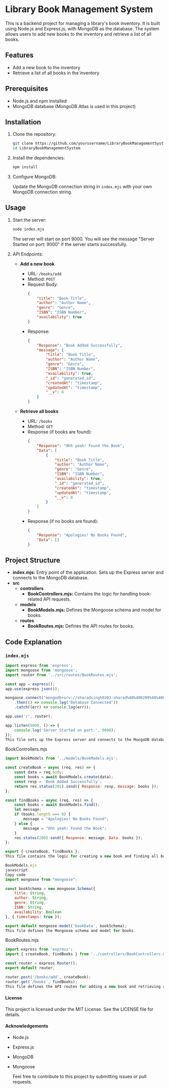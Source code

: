 # Library Book Management System

This is a backend project for managing a library's book inventory. It is built using Node.js and Express.js, with MongoDB as the database. The system allows users to add new books to the inventory and retrieve a list of all books.

## Features

- Add a new book to the inventory
- Retrieve a list of all books in the inventory

## Prerequisites

- Node.js and npm installed
- MongoDB database (MongoDB Atlas is used in this project)

## Installation

1. Clone the repository:

    ```bash
    git clone https://github.com/yourusername/LibraryBookManagementSystem.git
    cd LibraryBookManagementSystem
    ```

2. Install the dependencies:

    ```bash
    npm install
    ```

3. Configure MongoDB:

    Update the MongoDB connection string in `index.mjs` with your own MongoDB connection string.

## Usage

1. Start the server:

    ```bash
    node index.mjs
    ```

    The server will start on port 9000. You will see the message "Server Started on port: 9000" if the server starts successfully.

2. API Endpoints:

    - **Add a new book**

        - URL: `/books/add`
        - Method: `POST`
        - Request Body:
            ```json
            {
                "title": "Book Title",
                "author": "Author Name",
                "genre": "Genre",
                "ISBN": "ISBN Number",
                "availability": true
            }
            ```
        - Response:
            ```json
            {
                "Response": "Book Added Successfully",
                "message": {
                    "title": "Book Title",
                    "author": "Author Name",
                    "genre": "Genre",
                    "ISBN": "ISBN Number",
                    "availability": true,
                    "_id": "generated_id",
                    "createdAt": "timestamp",
                    "updatedAt": "timestamp",
                    "__v": 0
                }
            }
            ```

    - **Retrieve all books**

        - URL: `/books`
        - Method: `GET`
        - Response (if books are found):
            ```json
            {
                "Response": "Ohh yeah! Found the Book",
                "Data": [
                    {
                        "title": "Book Title",
                        "author": "Author Name",
                        "genre": "Genre",
                        "ISBN": "ISBN Number",
                        "availability": true,
                        "_id": "generated_id",
                        "createdAt": "timestamp",
                        "updatedAt": "timestamp",
                        "__v": 0
                    }
                ]
            }
            ```
        - Response (if no books are found):
            ```json
            {
                "Response": "Apologies! No Books Found",
                "Data": []
            }
            ```

## Project Structure

- **index.mjs:** Entry point of the application. Sets up the Express server and connects to the MongoDB database.
- **src**
  - **controllers**
    - **BookControllers.mjs:** Contains the logic for handling book-related API requests.
  - **models**
    - **BookModels.mjs:** Defines the Mongoose schema and model for books.
  - **routes**
    - **BookRoutes.mjs:** Defines the API routes for books.

## Code Explanation

### `index.mjs`

```javascript
import express from 'express';
import mongoose from 'mongoose';
import router from '../src/routes/BookRoutes.mjs';

const app = express();
app.use(express.json());

mongoose.connect("mongodb+srv://sharadsingh0203:sharad%40%400209%40%400203@cluster0.xogxrhv.mongodb.net/BooksData")
    .then(() => console.log('Database Connected'))
    .catch((err) => console.log(err));

app.use('/', router);

app.listen(9000, () => {
    console.log('Server Started on port:', 9000);
});
This file sets up the Express server and connects to the MongoDB database. It also imports and uses the router for handling API requests.
```
BookControllers.mjs
```javascript
import BookModels from '../models/BookModels.mjs';

const createBook = async (req, res) => {
    const data = req.body;
    const books = await BookModels.create(data);
    const resp = 'Book Added Successfully';
    return res.status(201).send({ Response: resp, message: books });
};

const findBooks = async (req, res) => {
    const books = await BookModels.find();
    let message;
    if (books.length === 0) {
        message = "Apologies! No Books Found";
    } else {
        message = "Ohh yeah! Found the Book";
    }
    res.status(200).send({ Response: message, Data: books });
};

export { createBook, findBooks };
This file contains the logic for creating a new book and finding all books in the inventory.

```

```jsx
BookModels.mjs
javascript
Copy code
import mongoose from "mongoose";

const bookSchema = new mongoose.Schema({
    title: String,
    author: String,
    genre: String,
    ISBN: String,
    availability: Boolean
}, { timestamps: true });

export default mongoose.model('bookData', bookSchema);
This file defines the Mongoose schema and model for books.
```

BookRoutes.mjs
```javascript
import express from 'express';
import { createBook, findBooks } from '../controllers/BookControllers.mjs';

const router = express.Router();
export default router;

router.post('/books/add', createBook);
router.get('/books', findBooks);
This file defines the API routes for adding a new book and retrieving all books.
```

#### License
This project is licensed under the MIT License. See the LICENSE file for details.

#### Acknowledgements
- Node.js
- Express.js
- MongoDB
- Mongoose

  Feel free to contribute to this project by submitting issues or pull requests.
